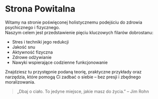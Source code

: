 # Strona Powitalna

Witamy na stronie poświęconej holistycznemu podejściu do zdrowia psychicznego i fizycznego.  
Naszym celem jest przedstawienie pięciu kluczowych filarów dobrostanu:

- Stres i techniki jego redukcji
- Jakość snu
- Aktywność fizyczna
- Zdrowe odżywianie
- Nawyki wspierające codzienne funkcjonowanie

Znajdziesz tu przystępnie podaną teorię, praktyczne przykłady oraz narzędzia, które pomogą Ci zadbać o siebie – bez presji i zbędnego moralizowania.

> „Dbaj o ciało. To jedyne miejsce, jakie masz do życia.” – Jim Rohn
